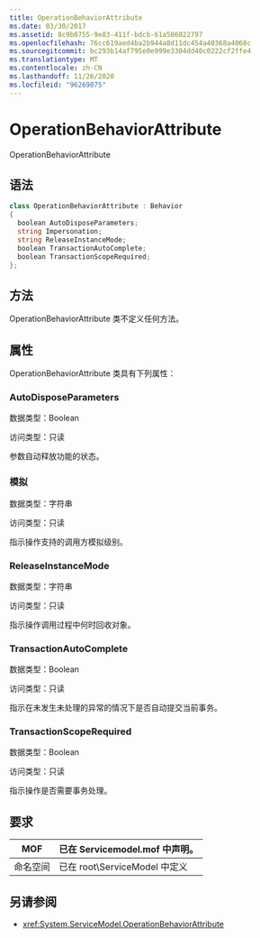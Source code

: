 ```yaml
---
title: OperationBehaviorAttribute
ms.date: 03/30/2017
ms.assetid: 8c9b0755-9e83-411f-bdcb-61a586022797
ms.openlocfilehash: 76cc619aed4ba2b944a8d11dc454a40368a4068c
ms.sourcegitcommit: bc293b14af795e0e999e3304dd40c0222cf2ffe4
ms.translationtype: MT
ms.contentlocale: zh-CN
ms.lasthandoff: 11/26/2020
ms.locfileid: "96269075"
---
```

# <a name="operationbehaviorattribute"></a>OperationBehaviorAttribute

OperationBehaviorAttribute  
  
## <a name="syntax"></a>语法  
  
```csharp
class OperationBehaviorAttribute : Behavior  
{  
  boolean AutoDisposeParameters;  
  string Impersonation;  
  string ReleaseInstanceMode;  
  boolean TransactionAutoComplete;  
  boolean TransactionScopeRequired;  
};  
```  
  
## <a name="methods"></a>方法  

 OperationBehaviorAttribute 类不定义任何方法。  
  
## <a name="properties"></a>属性  

 OperationBehaviorAttribute 类具有下列属性：  
  
### <a name="autodisposeparameters"></a>AutoDisposeParameters  

 数据类型：Boolean  
  
 访问类型：只读  
  
 参数自动释放功能的状态。  
  
### <a name="impersonation"></a>模拟  

 数据类型：字符串  
  
 访问类型：只读  
  
 指示操作支持的调用方模拟级别。  
  
### <a name="releaseinstancemode"></a>ReleaseInstanceMode  

 数据类型：字符串  
  
 访问类型：只读  
  
 指示操作调用过程中何时回收对象。  
  
### <a name="transactionautocomplete"></a>TransactionAutoComplete  

 数据类型：Boolean  
  
 访问类型：只读  
  
 指示在未发生未处理的异常的情况下是否自动提交当前事务。  
  
### <a name="transactionscoperequired"></a>TransactionScopeRequired  

 数据类型：Boolean  
  
 访问类型：只读  
  
 指示操作是否需要事务处理。  
  
## <a name="requirements"></a>要求  
  
|MOF|已在 Servicemodel.mof 中声明。|  
|---------|-----------------------------------|  
|命名空间|已在 root\ServiceModel 中定义|  
  
## <a name="see-also"></a>另请参阅

- <xref:System.ServiceModel.OperationBehaviorAttribute>
